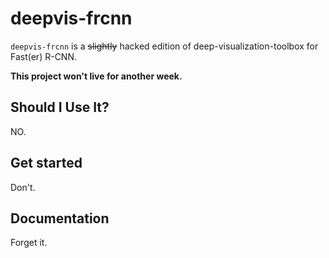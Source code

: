 # deepvis-frcnn

`deepvis-frcnn` is a <del>slightly</del> hacked edition of deep-visualization-toolbox for Fast(er) R-CNN.

**This project won't live for another week.**

## Should I Use It?

NO.

## Get started

Don't.

## Documentation

Forget it.
